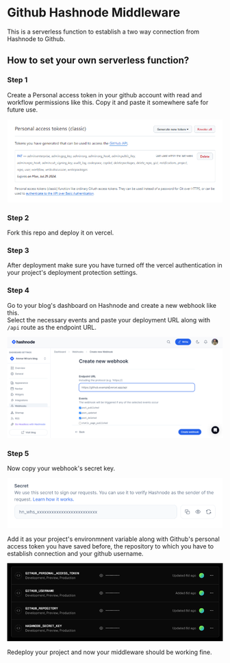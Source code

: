 # Github Hashnode Middleware

This is a serverless function to establish a two way connection from Hashnode to Github.

## How to set your own serverless function?

### Step 1

Create a Personal access token in your github account with read and workflow permissions like this. Copy it and paste it somewhere safe for future use.

![](https://raw.githubusercontent.com/iammarmirza/github-hashnode-webhook/main/public/github-pat.png)

### Step 2

Fork this repo and deploy it on vercel.

### Step 3

After deployment make sure you have turned off the vercel authentication in your project's deployment protection settings.

### Step 4

Go to your blog's dashboard on Hashnode and create a new webhook like this. \
Select the necessary events and paste your deployment URL along with `/api` route as the endpoint URL.

![](https://raw.githubusercontent.com/iammarmirza/github-hashnode-webhook/main/public/hashnode-webhook.png)

### Step 5

Now copy your webhook's secret key.

![](https://raw.githubusercontent.com/iammarmirza/github-hashnode-webhook/main/public/hashnode-secret.png)

Add it as your project's  environmnent variable along with Github's personal access token you have saved before, the repository to which you have to establish connection and your github username.

![](https://raw.githubusercontent.com/iammarmirza/github-hashnode-webhook/main/public/env-vercel.png)

Redeploy your project and now your middleware should be working fine.
